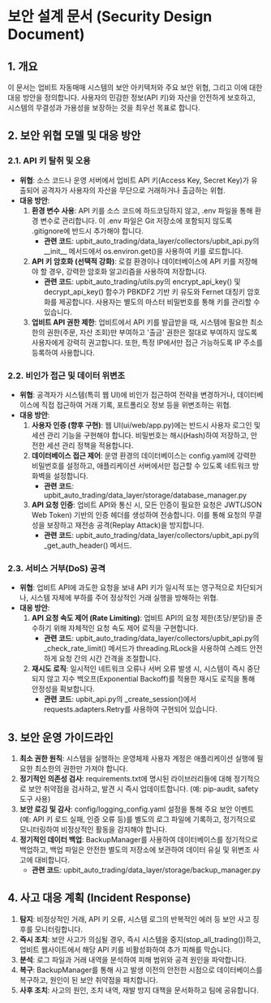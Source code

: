 # **보안 설계 문서 (Security Design Document)**

## **1\. 개요**

이 문서는 업비트 자동매매 시스템의 보안 아키텍처와 주요 보안 위협, 그리고 이에 대한 대응 방안을 정의합니다. 사용자의 민감한 정보(API 키)와 자산을 안전하게 보호하고, 시스템의 무결성과 가용성을 보장하는 것을 최우선 목표로 합니다.

## **2\. 보안 위협 모델 및 대응 방안**

### **2.1. API 키 탈취 및 오용**

* **위협**: 소스 코드나 운영 서버에서 업비트 API 키(Access Key, Secret Key)가 유출되어 공격자가 사용자의 자산을 무단으로 거래하거나 출금하는 위협.  
* **대응 방안**:  
  1. **환경 변수 사용**: API 키를 소스 코드에 하드코딩하지 않고, .env 파일을 통해 환경 변수로 관리합니다. 이 .env 파일은 Git 저장소에 포함되지 않도록 .gitignore에 반드시 추가해야 합니다.  
     * **관련 코드**: upbit\_auto\_trading/data\_layer/collectors/upbit\_api.py의 \_\_init\_\_ 메서드에서 os.environ.get()을 사용하여 키를 로드합니다.  
  2. **API 키 암호화 (선택적 강화)**: 로컬 환경이나 데이터베이스에 API 키를 저장해야 할 경우, 강력한 암호화 알고리즘을 사용하여 저장합니다.  
     * **관련 코드**: upbit\_auto\_trading/utils.py의 encrypt\_api\_key() 및 decrypt\_api\_key() 함수가 PBKDF2 기반 키 유도와 Fernet 대칭키 암호화를 제공합니다. 사용자는 별도의 마스터 비밀번호를 통해 키를 관리할 수 있습니다.  
  3. **업비트 API 권한 제한**: 업비트에서 API 키를 발급받을 때, 시스템에 필요한 최소한의 권한(주문, 자산 조회)만 부여하고 '출금' 권한은 절대로 부여하지 않도록 사용자에게 강력히 권고합니다. 또한, 특정 IP에서만 접근 가능하도록 IP 주소를 등록하여 사용합니다.

### **2.2. 비인가 접근 및 데이터 위변조**

* **위협**: 공격자가 시스템(특히 웹 UI)에 비인가 접근하여 전략을 변경하거나, 데이터베이스에 직접 접근하여 거래 기록, 포트폴리오 정보 등을 위변조하는 위협.  
* **대응 방안**:  
  1. **사용자 인증 (향후 구현)**: 웹 UI(ui/web/app.py)에는 반드시 사용자 로그인 및 세션 관리 기능을 구현해야 합니다. 비밀번호는 해시(Hash)하여 저장하고, 안전한 세션 관리 정책을 적용합니다.  
  2. **데이터베이스 접근 제어**: 운영 환경의 데이터베이스는 config.yaml에 강력한 비밀번호를 설정하고, 애플리케이션 서버에서만 접근할 수 있도록 네트워크 방화벽을 설정합니다.  
     * **관련 코드**: upbit\_auto\_trading/data\_layer/storage/database\_manager.py  
  3. **API 요청 인증**: 업비트 API와 통신 시, 모든 인증이 필요한 요청은 JWT(JSON Web Token) 기반의 인증 헤더를 생성하여 전송합니다. 이를 통해 요청의 무결성을 보장하고 재전송 공격(Replay Attack)을 방지합니다.  
     * **관련 코드**: upbit\_auto\_trading/data\_layer/collectors/upbit\_api.py의 \_get\_auth\_header() 메서드.

### **2.3. 서비스 거부(DoS) 공격**

* **위협**: 업비트 API에 과도한 요청을 보내 API 키가 일시적 또는 영구적으로 차단되거나, 시스템 자체에 부하를 주어 정상적인 거래 실행을 방해하는 위협.  
* **대응 방안**:  
  1. **API 요청 속도 제어 (Rate Limiting)**: 업비트 API의 요청 제한(초당/분당)을 준수하기 위해 자체적인 요청 속도 제어 로직을 구현합니다.  
     * **관련 코드**: upbit\_auto\_trading/data\_layer/collectors/upbit\_api.py의 \_check\_rate\_limit() 메서드가 threading.RLock을 사용하여 스레드 안전하게 요청 간의 시간 간격을 조절합니다.  
  2. **재시도 로직**: 일시적인 네트워크 오류나 서버 오류 발생 시, 시스템이 즉시 중단되지 않고 지수 백오프(Exponential Backoff)를 적용한 재시도 로직을 통해 안정성을 확보합니다.  
     * **관련 코드**: upbit\_api.py의 \_create\_session()에서 requests.adapters.Retry를 사용하여 구현되어 있습니다.

## **3\. 보안 운영 가이드라인**

1. **최소 권한 원칙**: 시스템을 실행하는 운영체제 사용자 계정은 애플리케이션 실행에 필요한 최소한의 권한만 가져야 합니다.  
2. **정기적인 의존성 검사**: requirements.txt에 명시된 라이브러리들에 대해 정기적으로 보안 취약점을 검사하고, 발견 시 즉시 업데이트합니다. (예: pip-audit, safety 도구 사용)  
3. **보안 로깅 및 감사**: config/logging\_config.yaml 설정을 통해 주요 보안 이벤트(예: API 키 로드 실패, 인증 오류 등)를 별도의 로그 파일에 기록하고, 정기적으로 모니터링하여 비정상적인 활동을 감지해야 합니다.  
4. **정기적인 데이터 백업**: BackupManager를 사용하여 데이터베이스를 정기적으로 백업하고, 백업 파일은 안전한 별도의 저장소에 보관하여 데이터 유실 및 위변조 사고에 대비합니다.  
   * **관련 코드**: upbit\_auto\_trading/data\_layer/storage/backup\_manager.py

## **4\. 사고 대응 계획 (Incident Response)**

1. **탐지**: 비정상적인 거래, API 키 오류, 시스템 로그의 반복적인 에러 등 보안 사고 징후를 모니터링합니다.  
2. **즉시 조치**: 보안 사고가 의심될 경우, 즉시 시스템을 중지(stop\_all\_trading())하고, 업비트 웹사이트에서 해당 API 키를 비활성화하여 추가 피해를 막습니다.  
3. **분석**: 로그 파일과 거래 내역을 분석하여 피해 범위와 공격 원인을 파악합니다.  
4. **복구**: BackupManager를 통해 사고 발생 이전의 안전한 시점으로 데이터베이스를 복구하고, 원인이 된 보안 취약점을 패치합니다.  
5. **사후 조치**: 사고의 원인, 조치 내역, 재발 방지 대책을 문서화하고 팀에 공유합니다.
